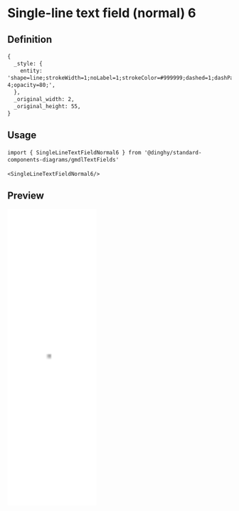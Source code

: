# Single-line text field (normal) 6

## Definition

```
{
  _style: { 
    entity: 'shape=line;strokeWidth=1;noLabel=1;strokeColor=#999999;dashed=1;dashPattern=1 4;opacity=80;',
  },
  _original_width: 2,
  _original_height: 55,
}
```

## Usage

```
import { SingleLineTextFieldNormal6 } from '@dinghy/standard-components-diagrams/gmdlTextFields'

<SingleLineTextFieldNormal6/>
```

## Preview

<img src="./single-line-text-field-normal-6.png" width="200"/>

